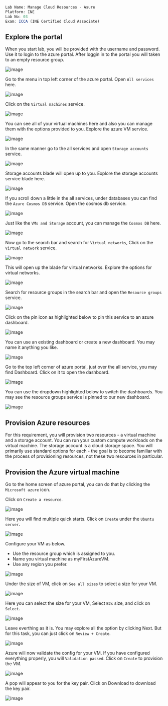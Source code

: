 ```jsx
Lab Name: Manage Cloud Resources - Asure
Platform: INE
Lab No: 03
Exam: ICCA (INE Certified Cloud Associate)
```

## Explore the portal

When you start lab, you will be provided with the username and password. Use it to login to the azure portal. After loggin in to the portal you will taken to an empty resource group.

![image](https://assets.ine.com/content/labs/azure-course-labs/manage-cloud-resources-azure/2.png)

Go to the menu in top left corner of the azure portal. Open `All services` here.

![image](https://assets.ine.com/content/labs/azure-course-labs/manage-cloud-resources-azure/3.png)

Click on the `Virtual machines` service.

![image](https://assets.ine.com/content/labs/azure-course-labs/manage-cloud-resources-azure/4.png)

You can see all of your virtual machines here and also you can manage them with the options provided to you. Explore the azure VM service.

![image](https://assets.ine.com/content/labs/azure-course-labs/manage-cloud-resources-azure/5.png)

In the same manner go to the all services and open `Storage accounts` service.

![image](https://assets.ine.com/content/labs/azure-course-labs/manage-cloud-resources-azure/6.png)

Storage accounts blade will open up to you. Explore the storage accounts service blade here.

![image](https://github.com/iabdullah215/WriteUps/assets/121729444/3b80917a-265e-4203-bda3-73d00589293e)

If you scroll down a little in the all services, under databases you can find the `Azure Cosmos DB` service. Open the cosmos db service.

![image](https://assets.ine.com/content/labs/azure-course-labs/manage-cloud-resources-azure/8.png)

Just like the `VMs and Storage` account, you can manage the `Cosmos DB` here.

![image](https://assets.ine.com/content/labs/azure-course-labs/manage-cloud-resources-azure/9.png)

Now go to the search bar and search for `Virtual networks`, Click on the `Virtual network` service.

![image](https://assets.ine.com/content/labs/azure-course-labs/manage-cloud-resources-azure/10.png)

This will open up the blade for virtual networks. Explore the options for virtual networks.

![image](https://assets.ine.com/content/labs/azure-course-labs/manage-cloud-resources-azure/11.png)

Search for resource groups in the search bar and open the `Resource groups` service.

![image](https://assets.ine.com/content/labs/azure-course-labs/manage-cloud-resources-azure/12.png)

Click on the pin icon as highlighted below to pin this service to an azure dashboard.

![image](https://assets.ine.com/content/labs/azure-course-labs/manage-cloud-resources-azure/13.png)

You can use an existing dashboard or create a new dashboard. You may name it anything you like.

![image](https://github.com/iabdullah215/WriteUps/assets/121729444/1958d5cc-69e2-41c3-9d72-da3d40618726)

Go to the top left corner of azure portal, just over the all service, you may find Dashboard. Click on it to open the dashboard.

![image](https://github.com/iabdullah215/WriteUps/assets/121729444/5f023563-eacf-4450-98a9-1ef1afccf48d)

You can use the dropdown highlighted below to switch the dashboards. You may see the resource groups service is pinned to our new dashboard.

![image](https://github.com/iabdullah215/WriteUps/assets/121729444/391d2e59-0929-4e95-a4a0-436221a1c505)

## Provision Azure resources

For this requirement, you will provision two resources - a virtual machine and a storage account. You can run your custom compute workloads on the virtual machine. The storage account is a cloud storage space. You will primarily use standard options for each - the goal is to become familiar with the process of provisioning resources, not these two resources in particular.

## Provision the Azure virtual machine

Go to the home screen of azure portal, you can do that by clicking the `Microsoft azure` icon.

Click on `Create a resource`.

![image](https://assets.ine.com/content/labs/azure-course-labs/manage-cloud-resources-azure/17.png)

Here you will find multiple quick starts. Click on `Create` under the `Ubuntu server`.

![image](https://github.com/iabdullah215/WriteUps/assets/121729444/4b91a32c-cae9-410a-b54a-6209a29000a9)

Configure your VM as below.
- Use the resource group which is assigned to you.
- Name you virtual machine as myFirstAzureVM.
- Use any region you prefer.

![image](https://assets.ine.com/content/labs/azure-course-labs/manage-cloud-resources-azure/19.png)

Under the size of VM, click on `See all sizes` to select a size for your VM.

![image](https://github.com/iabdullah215/WriteUps/assets/121729444/a016c5a2-70a1-4e39-8ab7-ec7c0a1b203c)

Here you can select the size for your VM, Select `B2s` size, and click on `Select`.

![image](https://assets.ine.com/content/labs/azure-course-labs/manage-cloud-resources-azure/21.png)

Leave everthing as it is. You may explore all the option by clicking Next. But for this task, you can just click on `Review + Create`.

![image](https://assets.ine.com/content/labs/azure-course-labs/manage-cloud-resources-azure/22.png)

Azure will now validate the config for your VM. If you have configured everything properly, you will `Validation passed`. Click on `Create` to provision the VM.

![image](https://github.com/iabdullah215/WriteUps/assets/121729444/d107d475-e002-440c-8ff4-e60637c1d80b)

A pop will appear to you for the key pair. Click on Download to download the key pair.

![image](https://github.com/iabdullah215/WriteUps/assets/121729444/89a49581-b1ad-4d27-9c4f-e685c4b1d5c9)

